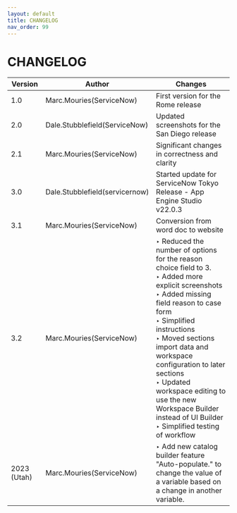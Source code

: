 ```yaml
---
layout: default
title: CHANGELOG
nav_order: 99
---
```

# CHANGELOG

| Version       | Author                           | Changes                              |
| ------------- | -------------------------------- | ------------------------------------ |
| 1.0           | Marc.Mouries(ServiceNow)         | First version for the Rome release
| 2.0           | Dale.Stubblefield(ServiceNow)    | Updated screenshots for the San Diego release
| 2.1	        | Marc.Mouries(ServiceNow)         | Significant changes in correctness and clarity
| 3.0           | Dale.Stubblefield(servicernow)   | Started update for ServiceNow Tokyo Release - App Engine Studio v22.0.3
| 3.1	        | Marc.Mouries(ServiceNow)         | Conversion from word doc to website
| 3.2           | Marc.Mouries(ServiceNow)         | ‣ Reduced the number of options for the reason choice field to 3. <br>  ‣ Added more explicit screenshots  <br>‣ Added missing field reason to case form <br>‣ Simplified instructions <br>‣  Moved sections import data and workspace configuration to later sections  <br>‣    Updated workspace editing to use the new Workspace Builder instead of UI Builder  <br> ‣ Simplified testing of workflow
| 2023 (Utah)  | Marc.Mouries(ServiceNow)         | ‣ Add new catalog builder feature "Auto-populate." to change the value of a variable based on a change in another variable.
